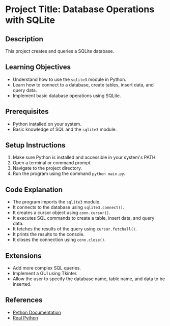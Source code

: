 # Project Title: Database Operations with SQLite

## Description
This project creates and queries a SQLite database.

## Learning Objectives
- Understand how to use the `sqlite3` module in Python.
- Learn how to connect to a database, create tables, insert data, and query data.
- Implement basic database operations using SQLite.

## Prerequisites
- Python installed on your system.
- Basic knowledge of SQL and the `sqlite3` module.

## Setup Instructions
1.  Make sure Python is installed and accessible in your system's PATH.
2.  Open a terminal or command prompt.
3.  Navigate to the project directory.
4.  Run the program using the command `python main.py`.

## Code Explanation
- The program imports the `sqlite3` module.
- It connects to the database using `sqlite3.connect()`.
- It creates a cursor object using `conn.cursor()`.
- It executes SQL commands to create a table, insert data, and query data.
- It fetches the results of the query using `cursor.fetchall()`.
- It prints the results to the console.
- It closes the connection using `conn.close()`.

## Extensions
- Add more complex SQL queries.
- Implement a GUI using Tkinter.
- Allow the user to specify the database name, table name, and data to be inserted.

## References
- [Python Documentation](https://docs.python.org/3/)
- [Real Python](https://realpython.com/)

